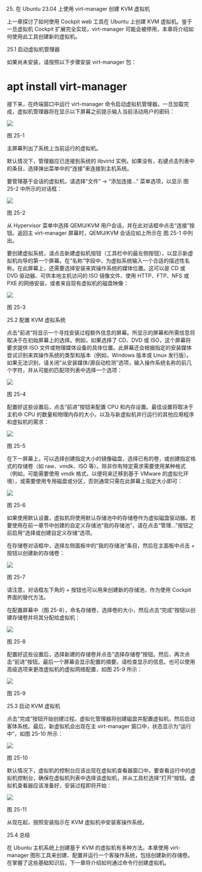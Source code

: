 25. 在 Ubuntu 23.04 上使用 virt-manager 创建 KVM 虚拟机

上一章探讨了如何使用 Cockpit web 工具在 Ubuntu 上创建 KVM 虚拟机。鉴于一旦虚拟机 Cockpit 扩展完全实现，virt-manager 可能会被停用，本章将介绍如何使用此工具创建新的虚拟机。

25.1 启动虚拟机管理器

如果尚未安装，请按照以下步骤安装 virt-manager 包：

# apt install virt-manager

接下来，在终端窗口中运行 virt-manager 命令启动虚拟机管理器。一旦加载完成，虚拟机管理器将在显示以下屏幕之前提示输入当前活动用户的密码：

![](img/ubuntu_virt-manager1.jpg)

图 25-1

主屏幕列出了系统上当前运行的虚拟机。

默认情况下，管理器应已连接到系统的 libvirtd 实例。如果没有，右键点击列表中的条目，选择弹出菜单中的“连接”来连接到主机系统。

要管理基于会话的虚拟机，请选择“文件” -> “添加连接...” 菜单选项，以显示 图 25-2 中所示的对话框：

![](img/ubuntu_virt-manager_add_connection1.jpg)

图 25-2

从 Hypervisor 菜单中选择 QEMU/KVM 用户会话，并在此对话框中点击“连接”按钮。返回主 virt-manager 屏幕时，QEMU/KVM 会话应如上所示在 图 25-1 中列出。

要创建虚拟系统，请点击新建虚拟机按钮（工具栏中的最左侧按钮），以显示新虚拟机向导的第一个屏幕。在“名称”字段中，为虚拟系统输入一个合适的描述性名称。在此屏幕上，还需要选择安装来宾操作系统的媒体位置。这可以是 CD 或 DVD 驱动器、可供本地主机访问的 ISO 镜像文件、使用 HTTP、FTP、NFS 或 PXE 的网络安装，或者来自现有虚拟机的磁盘映像：

![](img/ubuntu_virt-manager_iso.jpg)

图 25-3

25.2 配置 KVM 虚拟系统

点击“前进”将显示一个寻找安装过程额外信息的屏幕。所显示的屏幕和所需信息将取决于在初始屏幕上的选择。例如，如果选择了 CD、DVD 或 ISO，这个屏幕将要求提供 ISO 文件或物理媒体设备的具体位置。此屏幕还会根据指定的安装媒体尝试识别来宾操作系统的类型和版本（例如，Windows 版本或 Linux 发行版）。如果无法识别，请关闭“从安装媒体/源自动检测”选项，输入操作系统名称的前几个字符，并从可能的匹配项列表中选择一个选项：

![](img/ubuntu_virt-manager_iso_selected.jpg)

图 25-4

配置好这些设置后，点击“前进”按钮来配置 CPU 和内存设置。最佳设置将取决于主机中 CPU 的数量和物理内存的大小，以及与新虚拟机并行运行的其他应用程序和虚拟机的需求：

![](img/ubuntu_virt-manager_memory.jpg)

图 25-5

在下一屏幕上，可以选择创建指定大小的镜像磁盘，选择已有的卷，或创建指定格式的存储卷（如 raw、vmdk、ISO 等）。除非你有特定需求需要使用某种格式（例如，可能需要使用 vmdk 格式，以便将来迁移到基于 VMware 的虚拟化环境），或需要使用专用磁盘或分区，否则通常只需在此屏幕上指定大小即可：

![](img/ubuntu_virt-manager_storage.jpg)

图 25-6

如果使用默认设置，虚拟机将使用默认存储池中的存储卷作为虚拟磁盘驱动器。若要使用在前一章节中创建的自定义存储池“我的存储池”，请在点击“管理...”按钮之前启用“选择或创建自定义存储”选项。

在存储卷对话框中，选择左侧面板中的“我的存储池”条目，然后在主面板中点击 + 按钮以创建新的存储卷：

![](img/ubuntu_virt-manager_select_pool.jpg)

图 25-7

请注意，对话框左下角的 + 按钮也可以用来创建新的存储池，作为使用 Cockpit 界面的替代方法。

在配置屏幕中（图 25-8），命名存储卷，选择卷的大小，然后点击“完成”按钮以创建存储卷并将其分配给虚拟机：

![](img/ubuntu_virt_manager_volume.jpg)

图 25-8

配置好这些设置后，选择新建的存储卷并点击“选择存储卷”按钮。然后，再次点击“前进”按钮。最后一个屏幕会显示配置的摘要。请检查显示的信息。也可以使用高级选项来更改虚拟机的虚拟网络配置，如图 25-9 所示：

![](img/ubuntu_virt_manager_finish.jpg)

图 25-9

25.3 启动 KVM 虚拟机

点击“完成”按钮开始创建过程。虚拟化管理器将创建磁盘并配置虚拟机，然后启动客体系统。最后，新虚拟机会出现在主 virt-manager 窗口中，状态显示为“运行中”，如图 25-10 所示：

![](img/ubuntu_virt_manager_vm_running.jpg)

图 25-10

默认情况下，虚拟机的控制台应该出现在虚拟机查看器窗口中。要查看运行中的虚拟机控制台，确保在虚拟机列表中选择该虚拟机，并从工具栏选择“打开”按钮。虚拟机查看器应该准备好，安装过程即将开始：

![](img/ubuntu_virt-manager_guest_console.jpg)

图 25-11

从现在起，按照安装指示在 KVM 虚拟机中安装客操作系统。

25.4 总结

在 Ubuntu 主机系统上创建基于 KVM 的虚拟机有多种方法。本章使用 virt-manager 图形工具来创建、配置并运行一个客操作系统，包括创建新的存储卷。在掌握了这些基础知识后，下一章将介绍如何通过命令行创建虚拟机。
